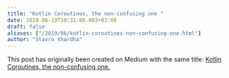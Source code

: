 ```yaml
---
title: "Kotlin Coroutines, the non-confusing one "
date: 2019-06-19T10:31:00.003+02:00
draft: false
aliases: ["/2019/06/kotlin-coroutines-non-confusing-one.html"]
author: "Stavro Xhardha"
---
```


This post has originally been created on Medium with the same title: [Kotlin Coroutines, the non-confusing one.
](https://medium.com/@stavro96/kotlin-coroutines-the-non-confusing-one-5a47ca799578)
